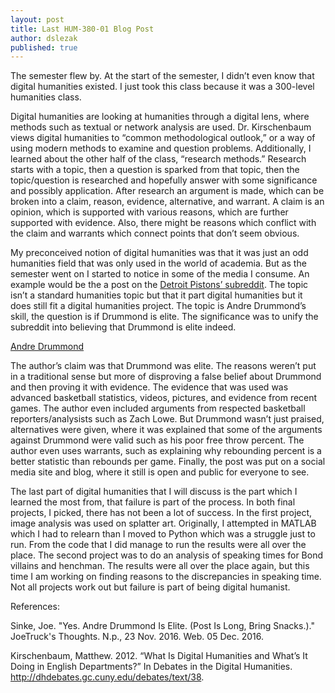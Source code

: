 ```yaml
---
layout: post
title: Last HUM-380-01 Blog Post
author: dslezak
published: true
---
```

 
 The semester flew by. At the start of the semester, I didn’t even know that digital humanities existed. I just took this class because it was a 300-level humanities class.

  Digital humanities are looking at humanities through a digital lens, where methods such as textual or network analysis are used. Dr. Kirschenbaum views digital humanities to “common methodological outlook,” or a way of using modern methods to examine and question problems. Additionally, I learned about the other half of the class, “research methods.” Research starts with a topic, then a question is sparked from that topic, then the topic/question is researched and hopefully answer with some significance and possibly application. After research an argument is made, which can be broken into a claim, reason, evidence, alternative, and warrant. A claim is an opinion, which is supported with various reasons, which are further supported with evidence. Also, there might be reasons which conflict with the claim and warrants which connect points that don’t seem obvious.

  My preconceived notion of digital humanities was that it was just an odd humanities field that was only used in the world of academia. But as the semester went on I started to notice in some of the media I consume. An example would be the a post on the [Detroit Pistons’ subreddit]( https://www.reddit.com/r/DetroitPistons/comments/5eg0yi/yes_andre_drummond_is_elite_post_is_long_bring/ ). The topic isn’t a standard humanities topic but that it part digital humanities but it does still fit a digital humanities project. The topic is Andre Drummond’s skill, the question is if Drummond is elite. The significance was to unify the subreddit into believing that Drummond is elite indeed.

[Andre Drummond]( http://www.basketballinsiders.com/wp-content/uploads/2015/10/andre_drummond_pistons_2015_1_USAT.jpg)

  The author’s claim was that Drummond was elite. The reasons weren’t put in a traditional sense but more of disproving a false belief about Drummond and then proving it with evidence. The evidence that was used was advanced basketball statistics, videos, pictures, and evidence from recent games. The author even included arguments from respected basketball reporters/analysists such as Zach Lowe. But Drummond wasn’t just praised, alternatives were given, where it was explained that some of the arguments against Drummond were valid such as his poor free throw percent. The author even uses warrants, such as explaining why rebounding percent is a better statistic than rebounds per game. Finally, the post was put on a social media site and blog, where it still is open and public for everyone to see.

  The last part of digital humanities that I will discuss is the part which I learned the most from, that failure is part of the process. In both final projects, I picked, there has not been a lot of success. In the first project, image analysis was used on splatter art. Originally, I attempted in MATLAB which I had to relearn than I moved to Python which was a struggle just to run. From the code that I did manage to run the results were all over the place. The second project was to do an analysis of speaking times for Bond villains and henchman. The results were all over the place again, but this time I am working on finding reasons to the discrepancies in speaking time. Not all projects work out but failure is part of being digital humanist. 

References:

Sinke, Joe. "Yes. Andre Drummond Is Elite. (Post Is Long, Bring Snacks.)." JoeTruck's Thoughts. N.p., 23 Nov. 2016. Web. 05 Dec. 2016.
 
Kirschenbaum, Matthew. 2012. “What Is Digital Humanities and What’s It Doing in English Departments?” In Debates in the Digital Humanities. http://dhdebates.gc.cuny.edu/debates/text/38.
